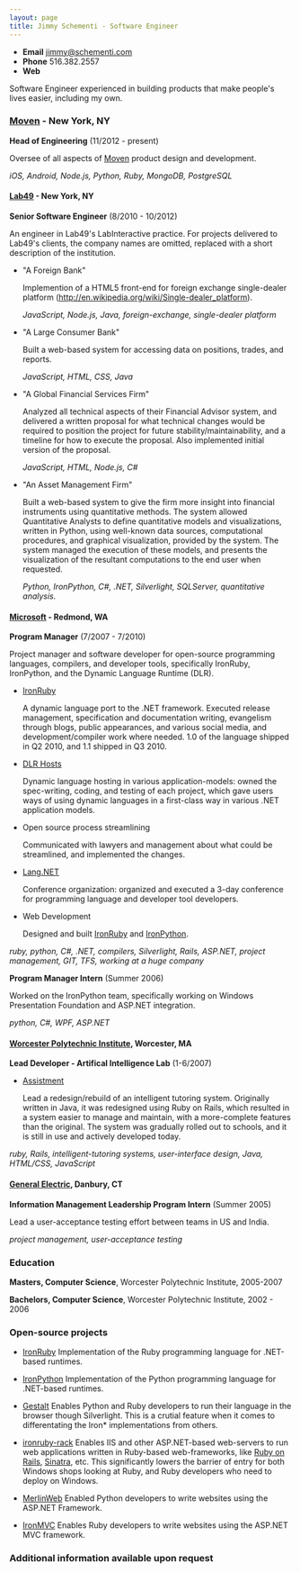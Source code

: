 ```yaml
---
layout: page
title: Jimmy Schementi - Software Engineer
---
```


- **Email** jimmy@schementi.com
- **Phone** 516.382.2557
- **Web**   <script>outputEmailLink()</script>

Software Engineer experienced in building products that make people's lives
easier, including my own.

### [Moven](http://moven.com) - New York, NY

**Head of Engineering** (11/2012 - present)

Oversee of all aspects of [Moven](https://moven.com) product design and development.

*iOS, Android, Node.js, Python, Ruby, MongoDB, PostgreSQL*

#### [Lab49](http://lab49.com) - New York, NY

**Senior Software Engineer** (8/2010 - 10/2012)

An engineer in Lab49's LabInteractive practice. For projects delivered to
Lab49's clients, the company names are omitted, replaced with a short
description of the institution.

- "A Foreign Bank"

  Implemention of a HTML5 front-end for foreign exchange 
  single-dealer platform (http://en.wikipedia.org/wiki/Single-dealer_platform).

  *JavaScript, Node.js, Java, foreign-exchange, single-dealer platform*

- "A Large Consumer Bank"

  Built a web-based system for accessing data on positions, trades, and reports.

  *JavaScript, HTML, CSS, Java*

- "A Global Financial Services Firm"

  Analyzed all technical aspects of their Financial Advisor system, and
  delivered a written proposal for what technical changes would be required to
  position the project for future stability/maintainability, and a timeline for
  how to execute the proposal. Also implemented initial version of the proposal.

  *JavaScript, HTML, Node.js, C#*

- "An Asset Management Firm"

  Built a web-based system to give the firm more insight into financial
  instruments using quantitative methods. The system allowed Quantitative
  Analysts to define quantitative models and visualizations, written in Python,
  using well-known data sources, computational procedures, and graphical
  visualization, provided by the system. The system managed the execution of
  these models, and presents the visualization of the resultant computations to
  the end user when requested.

  *Python, IronPython, C#, .NET, Silverlight, SQLServer, quantitative analysis.*

#### [Microsoft](http://microsoft.com) - Redmond, WA

**Program Manager** (7/2007 - 7/2010)

Project manager and software developer for open-source programming languages,
compilers, and developer tools, specifically IronRuby, IronPython, and the
Dynamic Language Runtime (DLR).

- [IronRuby](http://ironruby.net)

  A dynamic language port to the .NET framework. Executed release
  management, specification and documentation writing, evangelism through
  blogs, public appearances, and various social media, and
  development/compiler work where needed. 1.0 of the language shipped in
  Q2 2010, and 1.1 shipped in Q3 2010.

- [DLR Hosts](http://github.com/IronLanguages/main/tree/master/Hosts)

  Dynamic language hosting in various application-models: owned the
  spec-writing, coding, and testing of each project, which gave users ways of
  using dynamic languages in a first-class way in various .NET application
  models.

- Open source process streamlining

  Communicated with lawyers and management about what could be streamlined,
  and implemented the changes.

- [Lang.NET](http://langnetsymposium.com)

  Conference organization: organized and executed a 3-day conference for
  programming language and developer tool developers.

- Web Development

  Designed and built [IronRuby](http://ironruby.net)
  and [IronPython](http://ironpython.net).

*ruby, python, C#, .NET, compilers, Silverlight, Rails, ASP.NET, project
 management, GIT, TFS, working at a huge company*

**Program Manager Intern** (Summer 2006)

Worked on the IronPython team, specifically working on Windows Presentation
Foundation and ASP.NET integration.

*python, C#, WPF, ASP.NET*

#### [Worcester Polytechnic Institute](http://wpi.edu), Worcester, MA

**Lead Developer - Artifical Intelligence Lab** (1-6/2007)

- [Assistment](http://assistment.org)

  Lead a redesign/rebuild of an intelligent tutoring system. Originally written
  in Java, it was redesigned using Ruby on Rails, which resulted in a system
  easier to manage and maintain, with a more-complete features than the original.
  The system was gradually rolled out to schools, and it is still in use and
  actively developed today.

*ruby, Rails, intelligent-tutoring systems, user-interface design, Java,
 HTML/CSS, JavaScript*

#### [General Electric](http://ge.com), Danbury, CT

**Information Management Leadership Program Intern** (Summer 2005)

Lead a user-acceptance testing effort between teams in US and India.

*project management, user-acceptance testing*



### Education


**Masters, Computer Science**, Worcester Polytechnic Institute, 2005-2007

**Bachelors, Computer Science**, Worcester Polytechnic Institute, 2002 - 2006


### Open-source projects


- [IronRuby](http://ironruby.net)
  Implementation of the Ruby programming language for .NET-based runtimes.

- [IronPython](http://ironpython.net)
  Implementation of the Python programming language for .NET-based runtimes.

- [Gestalt](http://ironpython.net/browser/)
  Enables Python and Ruby developers to run their language in the browser though
  Silverlight. This is a crutial feature when it comes to differentating the
  Iron* implementations from others.

- [ironruby-rack](http://github.com/jschementi/ironruby/tree/master/Hosts/IronRuby.Rack/)
  Enables IIS and other ASP.NET-based web-servers to run web applications
  written in Ruby-based web-frameworks, like
  [Ruby on Rails](http://rubyonrails.org), [Sinatra](http://sinatrarb.org), etc.
  This significantly lowers the barrier of entry for both Windows shops looking
  at Ruby, and Ruby developers who need to deploy on Windows.

- [MerlinWeb](http://aspnet.codeplex.com/wikipage?title=Dynamic%20Language%20Support&referringTitle=Home&ProjectName=aspnet)
  Enabled Python developers to write websites using the ASP.NET Framework.

- [IronMVC](http://github.com/jschementi/ironrubymvc)
  Enables Ruby developers to write websites using the ASP.NET MVC framework.


### Additional information available upon request

